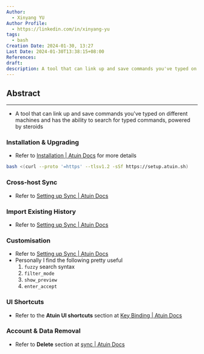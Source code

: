 ```yaml
---
Author:
  - Xinyang YU
Author Profile:
  - https://linkedin.com/in/xinyang-yu
tags:
  - bash
Creation Date: 2024-01-30, 13:27
Last Date: 2024-01-30T13:38:15+08:00
References: 
draft: 
description: A tool that can link up and save commands you've typed on different machines and has the ability to search for typed commands, powered by steroids.
---
```

## Abstract
---
- A tool that can link up and save commands you've typed on different machines and has the ability to search for typed commands, powered by steroids

### Installation & Upgrading
- Refer to [Installation | Atuin Docs](https://docs.atuin.sh/guide/installation/) for more details
```bash
bash <(curl --proto '=https' --tlsv1.2 -sSf https://setup.atuin.sh)
```

### Cross-host Sync
- Refer to [Setting up Sync | Atuin Docs](https://docs.atuin.sh/guide/sync/)

### Import Existing History
- Refer to [Setting up Sync | Atuin Docs](https://docs.atuin.sh/guide/sync/)

### Customisation
- Refer to [Setting up Sync | Atuin Docs](https://docs.atuin.sh/guide/sync/)
- Personally I find the following pretty useful
	1. `fuzzy` search syntax
	2. `filter_mode`
	3. `show_preview`
	4. `enter_accept`

### UI Shortcuts
- Refer to the **Atuin UI shortcuts** section at [Key Binding | Atuin Docs](https://docs.atuin.sh/configuration/key-binding/)

### Account & Data Removal
- Refer to **Delete** section at [sync | Atuin Docs](https://docs.atuin.sh/reference/sync/)